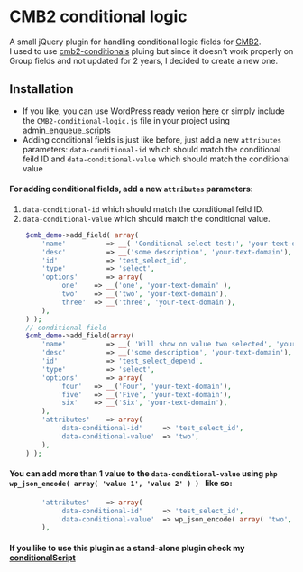 # CMB2 conditional logic
A small jQuery plugin for handling conditional logic fields for [CMB2](https://github.com/CMB2/CMB2).<br>
I used to use [cmb2-conditionals](https://github.com/jcchavezs/cmb2-conditionals) pluing but since it doesn't work properly on Group fields and not updated for 2 years, I decided to create a new one. 

## Installation
- If you like, you can use WordPress ready verion [here](https://github.com/awran5/WP-CMB2-conditional-logic/) or simply include the `CMB2-conditional-logic.js` file in your project using [admin_enqueue_scripts](https://codex.wordpress.org/Plugin_API/Action_Reference/admin_enqueue_scripts)
- Adding conditional fields is just like before, just add a new `attributes` parameters: `data-conditional-id` which should match the conditional feild ID and `data-conditional-value` which should match the conditional value

#### For adding conditional fields, add a new `attributes` parameters: 
1. `data-conditional-id` which should match the conditional feild ID.
2. `data-conditional-value` which should match the conditional value.

```php
    $cmb_demo->add_field( array(
        'name'          => __( 'Conditional select test:', 'your-text-domain' ),
        'desc'          => __('some description', 'your-text-domain'),
        'id'            => 'test_select_id',
        'type'          => 'select',
        'options'       => array(
            'one'    => __('one', 'your-text-domain' ),
            'two'    => __('two', 'your-text-domain'),
            'three'  => __('three', 'your-text-domain'),
        ),
    ) );
    // conditional field
    $cmb_demo->add_field(array(
        'name'          => __( 'Will show on value two selected', 'your-text-domain' ),
        'desc'          => __('some description', 'your-text-domain'),
        'id'            => 'test_select_depend',
        'type'          => 'select',
        'options'       => array(
            'four'   => __('Four', 'your-text-domain'),
            'five'   => __('Five', 'your-text-domain'),
            'six'    => __('Six', 'your-text-domain'),
        ),
        'attributes'    => array(
            'data-conditional-id'     => 'test_select_id',
            'data-conditional-value'  => 'two',
        ),
    ) );
```
#### You can add more than 1 value to the `data-conditional-value` using ```php wp_json_encode( array( 'value 1', 'value 2' ) ) ``` like so:

```php
        'attributes'    => array(
            'data-conditional-id'     => 'test_select_id',
            'data-conditional-value'  => wp_json_encode( array( 'two', 'three' ) ),
        ),
```


#### If you like to use this plugin as a stand-alone plugin check my [conditionalScript](https://awran5.github.io/conditional-script/)
